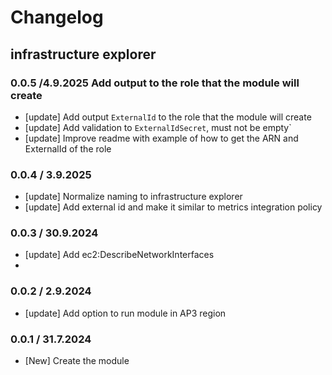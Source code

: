 # Changelog

## infrastructure explorer

### 0.0.5 /4.9.2025 Add output to the role that the module will create

- [update] Add output `ExternalId` to the role that the module will create
- [update] Add validation to `ExternalIdSecret`, must not be empty`
- [update] Improve readme with example of how to get the ARN and ExternalId of the role

### 0.0.4 / 3.9.2025
* [update] Normalize naming to infrastructure explorer
* [update] Add external id and make it similar to metrics integration policy

### 0.0.3 / 30.9.2024
* [update] Add ec2:DescribeNetworkInterfaces
* 
### 0.0.2 / 2.9.2024
* [update] Add option to run module in AP3 region

### 0.0.1 / 31.7.2024
* [New] Create the module
